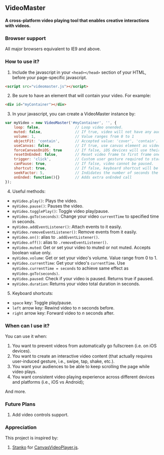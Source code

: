 ## VideoMaster
#### A cross-platform video playing tool that enables creative interactions with videos.

### Browser support
All major browsers equivalent to IE9 and above.

### How to use it?
1. Include the javascript in your `<head></head>` section of your HTML, before your page-specific javascript.
```html
<script src="videomaster.js"></script>
```

2. Be sure to have an element that will contain your video. For example:
```html
<div id="myContainer"></div>
```

3. In your javascript, you can create a VideoMaster instance by:
```javascript
var myVideo = new VideoMaster('#myContainer', '', {
    loop: false,                // Loop video onended.
    muted: false,               // If true, video will not have any audio.
    volume: 1,                  // Value ranges from 0 to 1
    objectFit: 'contain',       // Accepted value: 'cover', 'contain'.
    useCanvas: false,           // If true, use canvas element as video for all platform. This is always true on iOS device regardless of the option.
    forceCanvasOniOS: true      // If false, iOS devices will use their native video player, which defeats the purpose of this tool.
    resetOnEnded: false,        // Reset video frame to first frame onended.
    trigger: 'click',           // Custom user gesture required to start/pause video.
    canPause: true,             // If false, video cannot be paused.
    shortcut: true,             // If false, keyboard shortcut will be disabled
    seekFactor: 5,              // Indidates the number of seconds the video will rewind/forward from keyboard shortcut
    onEnded: function(){}       // Adds extra onEnded call
});
```

4. Useful methods:
- `myVideo.play()`: Plays the video.
- `myVideo.pause()`: Pauses the video.
- `myVideo.togglePlay()`: Toggle video play/pause.
- `myVideo.goTo(seconds)`: Change your video `currentTime` to specified time in seconds.
- `myVideo.addEventListener()`: Attach events to it easily.
- `myVideo.removeEventListener()`: Remove events from it easily.
- `myVideo.on()`: alias to `.addEventListener()`.
- `myVideo.off()`: alias to `.removeEventListener()`.
- `myVideo.muted`: Get or set your video to muted or not muted. Accepts boolean value only.
- `myVideo.volume`: Get or set your video's volume. Value range from 0 to 1.
- `myVideo.currentTime`: Get your video's `currentTime`. Use `myVideo.currentTime = seconds` to achieve same effect as `myVideo.goTo(seconds)`.
- `myVideo.paused`: Check if your video is paused. Returns true if paused.
- `myVideo.duration`: Returns your video total duration in seconds.

5. Keyboard shortcuts:
- `space` key: Toggle play/pause.
- `left` arrow key: Rewind video to _n_ seconds before.
- `right` arrow key: Forward video to _n_ seconds after.

### When can I use it?
You can use it when:
  1. You want to prevent videos from automatically go fullscreen (i.e. on iOS devices).
  2. You want to create an interactive video content (that actually requires user-induced gesture, i.e., swipe, tap, shake, etc.).
  3. You want your audiences to be able to keep scrolling the page while video plays.
  4. You want consistent video playing experience across different devices and platforms (i.e., iOS vs Android);

And more.

### Future Plans
1. Add video controls support.

### Appreciation
This project is inspired by:
1. [Stanko](https://github.com/Stanko/) for [CanvasVideoPlayer.js](https://github.com/Stanko/html-canvas-video-player).